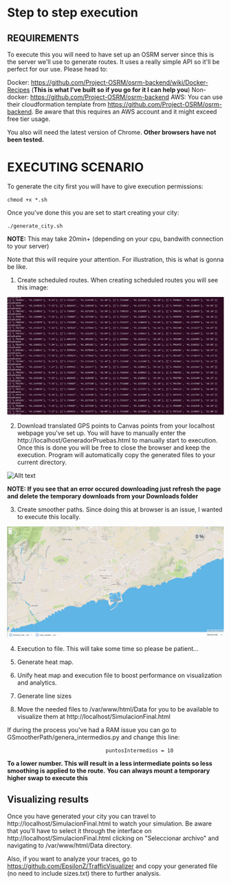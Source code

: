 # Step to step execution

## REQUIREMENTS

To execute this you will need to have set up an OSRM server since this is the server we'll use to generate routes. It uses a really simple API so it'll be perfect for our use. Please head to:

Docker: https://github.com/Project-OSRM/osrm-backend/wiki/Docker-Recipes (__This is what I've built so if you go for it I can help you__) 
Non-docker: https://github.com/Project-OSRM/osrm-backend
AWS: You can use their cloudformation template from https://github.com/Project-OSRM/osrm-backend. Be aware that this requires an AWS account and it might exceed free tier usage.

You also will need the latest version of Chrome. __Other browsers have not been tested.__

# EXECUTING SCENARIO

To generate the city first you will have to give execution permissions:

```
chmod +x *.sh
```

Once you've done this you are set to start creating your city:

```
./generate_city.sh
```
__NOTE:__ This may take 20min+ (depending on your cpu, bandwith connection to your server) 

Note that this will require your attention. For illustration, this is what is gonna be like.

1. Create scheduled routes. When creating scheduled routes you will see this image:

 ![Allt text](../media/generatingFirstStep.png)

2. Download translated GPS points to Canvas points from your localhost webpage you've set up. You will have to manually enter the http://localhost/GeneradorPruebas.html to manually start to execution. Once this is done you will be free to close the browser and keep the execution. Program will automatically copy the generated files to your current directory.

 ![Allt text](../media/generatingFirstStep2.1.png)

__NOTE: If you see that an error occured downloading just refresh the page and delete the temporary downloads from your Downloads folder__

3. Create smoother paths. Since doing this at browser is an issue, I wanted to execute this locally.

 ![Allt text](../media/generatingSecondStep2.2.png)

4. Execution to file. This will take some time so please be patient...

5. Generate heat map.

6. Unify heat map and execution file to boost performance on visualization and analytics.

7. Generate line sizes

8. Move the needed files to /var/www/html/Data for you to be available to visualize them at http://localhost/SimulacionFinal.html

If during the process you've had a RAM issue you can go to GSmootherPath/genera_intermedios.py and change this line:

```
                                puntosIntermedios = 10
```
__To a lower number. This will result in a less intermediate points so less smoothing is applied to the route.__
__You can always mount a temporary higher swap to execute this__

## Visualizing results

Once you have generated your city you can travel to http://localhost/SimulacionFinal.html to watch your simulation. Be aware that you'll have to select it through the interface on http://localhost/SimulacionFinal.html clicking on "Seleccionar archivo" and navigating to /var/www/html/Data directory. 

Also, if you want to analyze your traces, go to https://github.com/EpsilonZ/TrafficVisualizer and copy your generated file (no need to include sizes.txt) there to further analysis.
